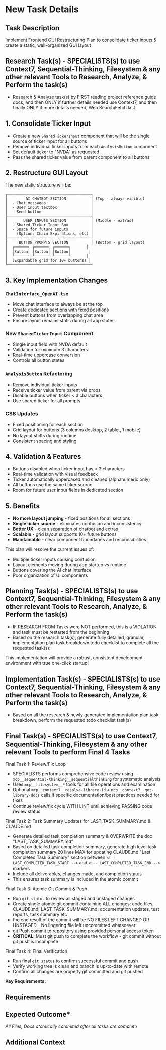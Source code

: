 # New Task Details

## Task Description

Implement Frontend GUI Restructuring Plan to consolidate ticker inputs & create a static, well-organized GUI layout

## Research Task(s) - SPECIALISTS(s) to use Context7, Sequential-Thinking, Filesystem & any other relevant Tools to Research, Analyze, & Perform the task(s)

* Research & Analyze task(s) by FIRST reading project reference guide docs, and then ONLY if further details needed use Context7, and then finally ONLY if more details needed, Web Search\Fetch last

## 1. Consolidate Ticker Input

* Create a new `SharedTickerInput` component that will be the single source of ticker input for all buttons
* Remove individual ticker inputs from each `AnalysisButton` component
* Set default ticker to "NVDA" as requested
* Pass the shared ticker value from parent component to all buttons

## 2. Restructure GUI Layout

The new static structure will be:

```
┌─────────────────────────────────────┐
│        AI CHATBOT SECTION           │ (Top - always visible)
│  - Chat messages                    │
│  - User input textbox               │
│  - Send button                      │
├─────────────────────────────────────┤
│       USER INPUTS SECTION           │ (Middle - extras)
│  - Shared Ticker Input Box          │
│  - Space for future inputs          │
│    (Options Chain Expirations, etc) │
├─────────────────────────────────────┤
│     BUTTON PROMPTS SECTION          │ (Bottom - grid layout)
│  ┌──────┐ ┌──────┐ ┌──────┐       │
│  │Button│ │Button│ │Button│        │
│  └──────┘ └──────┘ └──────┘       │
│  (Expandable grid for 10+ buttons) │
└─────────────────────────────────────┘
```

## 3. Key Implementation Changes

### `ChatInterface_OpenAI.tsx`

* Move chat interface to always be at the top
* Create dedicated sections with fixed positions
* Prevent buttons from overlapping chat area
* Ensure layout remains static during all app states

### New `SharedTickerInput` Component

* Single input field with NVDA default
* Validation for minimum 3 characters
* Real-time uppercase conversion
* Controls all button states

### `AnalysisButton` Refactoring

* Remove individual ticker inputs
* Receive ticker value from parent via props
* Disable buttons when ticker < 3 characters
* Use shared ticker for all prompts

### CSS Updates

* Fixed positioning for each section
* Grid layout for buttons (3 columns desktop, 2 tablet, 1 mobile)
* No layout shifts during runtime
* Consistent spacing and styling

## 4. Validation & Features

* Buttons disabled when ticker input has < 3 characters
* Real-time validation with visual feedback
* Ticker automatically uppercased and cleaned (alphanumeric only)
* All buttons use the same ticker source
* Room for future user input fields in dedicated section

## 5. Benefits

* **No more layout jumping** - fixed positions for all sections
* **Single ticker source** - eliminates confusion and inconsistency
* **Better UX** - clean separation of chatbot and extras
* **Scalable** - grid layout supports 10+ future buttons
* **Maintainable** - clear component boundaries and responsibilities

This plan will resolve the current issues of:

* Multiple ticker inputs causing confusion
* Layout elements moving during app startup vs runtime
* Buttons covering the AI chat interface
* Poor organization of UI components

## Planning Task(s) - SPECIALISTS(s) to use Context7, Sequential-Thinking, Filesystem & any other relevant Tools to Research, Analyze, & Perform the task(s)

* IF RESEARCH FROM Tasks were NOT performed, this is a VIOLATION and task must be restarted from the beginning
* Based on the research task(s), generate fully detailed, granular, implementation plan task breakdown todo checklist to complete all the requested task(s):

This implementation will provide a robust, consistent development environment with true one-click startup!

## Implementation Task(s) - SPECIALISTS(s) to use Context7, Sequential-Thinking, Filesystem & any other relevant Tools to Research, Analyze, & Perform the task(s)

* Based on all the research & newly generated implementation plan task breakdown, perform the requested todo checklist task(s)

## Final Task(s) - SPECIALISTS(s) to use Context7, Sequential-Thinking, Filesystem & any other relevant Tools to perform Final 4 Tasks

Final Task 1: Review/Fix Loop

* SPECIALISTS performs comprehensive code review using `mcp__sequential-thinking__sequentialthinking` for systematic analysis
* Uses `mcp__filesystem__*` tools for all file operations and examination
* Optional `mcp__context7__resolve-library-id` + `mcp__context7__get-library-docs` calls if specific documentation/best practices needed for fixes
* Continue review/fix cycle WITH LINT until achieving PASSING code review status

Final Task 2: Task Summary Updates for LAST_TASK_SUMMARY.md & CLAUDE.md

* Generate detailed task completion summary & OVERWRITE the doc "LAST_TASK_SUMMARY.md"
* Based on detailed task completion summary, generate high level task completion summary 20 lines MAX for updating CLAUDE.md "Last Completed Task Summary" section between `<!-- LAST_COMPLETED_TASK_START -->` and `<!-- LAST_COMPLETED_TASK_END -->` markers
* Include all deliverables, changes made, and completion status
* This ensures task summary is included in the atomic commit

Final Task 3: Atomic Git Commit & Push

* Run `git status` to review all staged and unstaged changes
* Create single atomic git commit containing ALL changes: code files, CLAUDE.md, LAST_TASK_SUMMARY.md, documentation updates, test reports, task summary etc
* the end result of the commit will be NO FILES LEFT CHANGED OR UNSTAGED - No lingering file left uncommitted whatsoever
* git Push commit to repository using provided personal access token
* **CRITICAL**: Must git push to complete the workflow - git commit without git push is incomplete

Final Task 4: Final Verification

* Run final `git status` to confirm successful commit and push
* Verify working tree is clean and branch is up-to-date with remote
* Confirm all changes are properly git committed and git pushed

**Key Requirements:**

## Requirements

## Expected Outcome*

*All Files, Docs atomically commited after all tasks are complete*

## Additional Context
